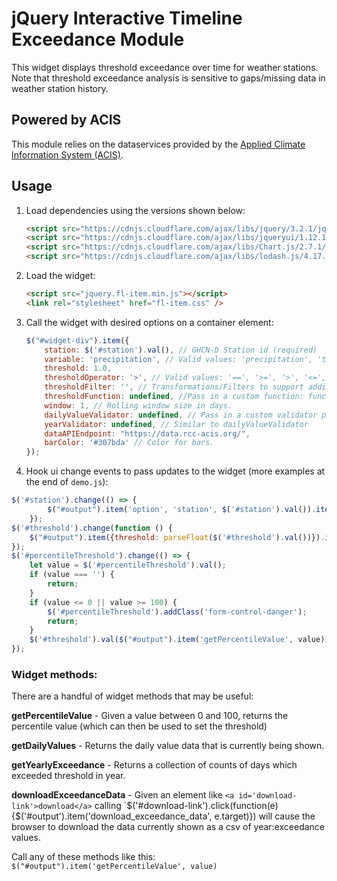 # jQuery Interactive Timeline Exceedance Module

This widget displays threshold exceedance over time for weather stations. Note that threshold exceedance analysis is sensitive to gaps/missing data in weather station history.

## Powered by ACIS
This module relies on the dataservices provided by the [Applied Climate Information System (ACIS)](http://www.rcc-acis.org/index.html).

## Usage
1. Load dependencies using the versions shown below:
	
	```html
	<script src="https://cdnjs.cloudflare.com/ajax/libs/jquery/3.2.1/jquery.min.js" integrity="sha256-hwg4gsxgFZhOsEEamdOYGBf13FyQuiTwlAQgxVSNgt4=" crossorigin="anonymous"></script>
	<script src="https://cdnjs.cloudflare.com/ajax/libs/jqueryui/1.12.1/jquery-ui.min.js" integrity="sha256-KM512VNnjElC30ehFwehXjx1YCHPiQkOPmqnrWtpccM=" crossorigin="anonymous"></script>
	<script src="https://cdnjs.cloudflare.com/ajax/libs/Chart.js/2.7.1/Chart.bundle.min.js" integrity="sha256-N4u5BjTLNwmGul6RgLoESPNqDFVUibVuOYhP4gJgrew=" crossorigin="anonymous"></script>
	<script src="https://cdnjs.cloudflare.com/ajax/libs/lodash.js/4.17.4/lodash.min.js" integrity="sha256-8E6QUcFg1KTnpEU8TFGhpTGHw5fJqB9vCms3OhAYLqw=" crossorigin="anonymous"></script>
	```

2. Load the widget:

	```html
	<script src="jquery.fl-item.min.js"></script>
	<link rel="stylesheet" href="fl-item.css" />
	```

3. Call the widget with desired options on a container element:

	```javascript
	$("#widget-div").item({
		station: $('#station').val(), // GHCN-D Station id (required)
		variable: 'precipitation', // Valid values: 'precipitation', 'tmax', 'tmin', 'tavg'
		threshold: 1.0, 
		thresholdOperator: '>', // Valid values: '==', '>=', '>', '<=', '<'
		thresholdFilter: '', // Transformations/Filters to support additional units. Valid Values: 'KtoC','CtoK','FtoC','CtoF','InchToCM','CMtoInch'
		thresholdFunction: undefined, //Pass in a custom function: function(this, values){ return _.sum(values) > v2; }
		window: 1, // Rolling window size in days.
		dailyValueValidator: undefined, // Pass in a custom validator predicate function(value, date){return date.slice(0, 4) > 1960 && value > 5 }
		yearValidator: undefined, // Similar to dailyValueValidator
		dataAPIEndpoint: "https://data.rcc-acis.org/", 
		barColor: '#307bda' // Color for bars.
	});
	```

3. Hook ui change events to pass updates to the widget (more examples at the end of `demo.js`):
```javascript
$('#station').change(() => {
		$("#output").item('option', 'station', $('#station').val()).item('update');
	});
$('#threshold').change(function () {
	$("#output").item({threshold: parseFloat($('#threshold').val())}).item('update');
});
$('#percentileThreshold').change(() => {
	let value = $('#percentileThreshold').val();
	if (value === '') {
		return;
	}
	if (value <= 0 || value >= 100) {
		$('#percentileThreshold').addClass('form-control-danger');
		return;
	}
	$('#threshold').val($("#output").item('getPercentileValue', value)).trigger('change');
});
```

### Widget methods:
There are a handful of widget methods that may be useful:

**getPercentileValue** - Given a value between 0 and 100, returns the percentile value (which can then be used to set the threshold)

**getDailyValues** - Returns the daily value data that is currently being shown.

**getYearlyExceedance** - Returns a collection of counts of days which exceeded threshold in year.

**downloadExceedanceData** - Given an element like `<a id='download-link'>download</a>` calling `$('#download-link').click(function(e){$('#output').item('download_exceedance_data', e.target)}) will cause the browser to download the data currently shown as a csv of year:exceedance values.

Call any of these methods like this: `$("#output").item('getPercentileValue', value)`



